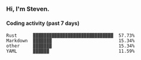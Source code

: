 ### Hi, I'm Steven.

#### Coding activity (past 7 days)
```
Rust      ▓▓▓▓▓▓▓▓▓▓▓▓▓▓▓▓▓▓▓▓▓▓▓▓▓▓▓▓▓▓  57.73%
Markdown  ▓▓▓▓▓▓▓                         15.34%
other     ▓▓▓▓▓▓▓                         15.34%
YAML      ▓▓▓▓▓▓                          11.59%
```
